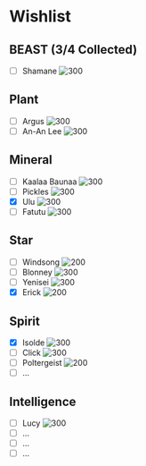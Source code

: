 # Wishlist
## BEAST (3/4 Collected)
- [ ] Shamane
![300](Images/Characters/Shamane.webp)
## Plant
- [ ] Argus
![300](Images/Characters/Argus.webp)
- [ ] An-An Lee
![300](Images/Characters/An-an_Lee.webp)

## Mineral
- [ ] Kaalaa Baunaa
![300](Images/Characters/Kaalaa_Baunaa.webp)
- [ ] Pickles
![300](Images/Characters/Pickles.webp)
- [x] Ulu
![300](Images/Characters/Ulu.webp)
- [ ] Fatutu
![300](Images/Characters/Fatutu.webp)

## Star
- [ ] Windsong
![200](Images/Characters/Windsong.webp)
- [ ] Blonney
![300](Images/Characters/Blonney.webp)
- [ ] Yenisei
![300](Images/Characters/Yenisei.webp)
- [x] Erick
![200](Images/Characters/Erick.webp)

## Spirit
- [x] Isolde
![300](Images/Characters/Isolde.webp)
- [ ] Click
![300](Images/Characters/Click.webp)
- [ ] Poltergeist
![200](Images/Characters/Poltergeist.webp)
- [ ] ...

## Intelligence
- [ ] Lucy
![300](Images/Characters/Lucy.webp)
- [ ] ...
- [ ] ...
- [ ] ...
